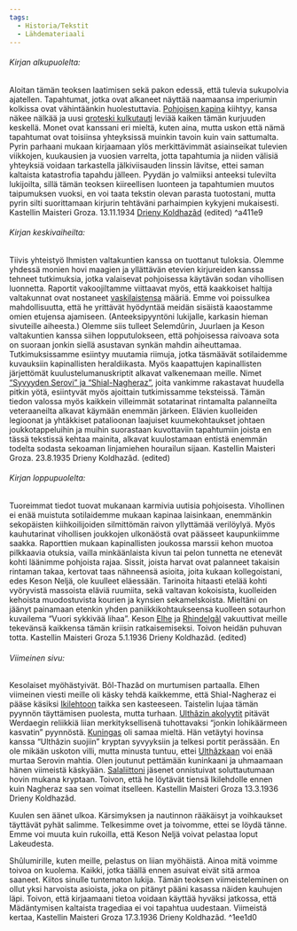 ```yaml
---
tags:
  - Historia/Tekstit
  - Lähdemateriaali
---
```

###### Kirjan alkupuolelta:

Aloitan tämän teoksen laatimisen sekä pakon edessä, että tulevia sukupolvia ajatellen. Tapahtumat, jotka ovat alkaneet näyttää naamaansa imperiumin kolkissa ovat vähintäänkin huolestuttavia. [Pohjoisen kapina](Pohjoisen%20kapina.md) kiihtyy, kansa näkee nälkää ja uusi [groteski kulkutauti](Groteski%20kulkutauti.md) leviää kaiken tämän kurjuuden keskellä. Monet ovat kanssani eri mieltä, kuten aina, mutta uskon että nämä tapahtumat ovat toisiinsa yhteyksissä muinkin tavoin kuin vain sattumalta. Pyrin parhaani mukaan kirjaamaan ylös merkittävimmät asiainseikat tulevien viikkojen, kuukausien ja vuosien varrelta, jotta tapahtumia ja niiden välisiä yhteyksiä voidaan tarkastella jälkiviisauden linssin lävitse, ettei saman kaltaista katastrofia tapahdu jälleen. Pyydän jo valmiiksi anteeksi tulevilta lukijoilta, sillä tämän teoksen kiireellisen luonteen ja tapahtumien muutos taipumuksen vuoksi, en voi taata tekstin olevan parasta tuotostani, mutta pyrin silti suorittamaan kirjurin tehtäväni parhaimpien kykyjeni mukaisesti. Kastellin Maisteri Groza. 13.11.1934 [Drieny Koldhazâd](Drieny%20Koldhazâd.md) (edited) ^a411e9


###### Kirjan keskivaiheilta:
Tiivis yhteistyö Ihmisten valtakuntien kanssa on tuottanut tuloksia. Olemme yhdessä monien hovi maagien ja yllättävän etevien kirjureiden kanssa tehneet tutkimuksia, jotka valaisevat pohjoisessa käytävän sodan vihollisen luonnetta. Raportit vakoojiltamme viittaavat myös, että kaakkoiset haltija valtakunnat ovat nostaneet [vaskilaistensa](Vaskilaiset.md) määriä. Emme voi poissulkea mahdollisuutta, että he yrittävät hyödyntää meidän sisäistä kaaostamme omien etujensa ajamiseen. (Anteeksipyyntöni lukijalle, karkasin hieman sivuteille aiheesta.) Olemme siis tulleet Selemdûrin, Juurlaen ja Keson valtakuntien kanssa siihen lopputulokseen, että pohjoisessa raivoava sota on suoraan jonkin siellä asustavan synkän mahdin aiheuttamaa. Tutkimuksissamme esiintyy muutamia riimuja, jotka täsmäävät sotilaidemme kuvauksiin kapinallisten heraldiikasta. Myös kaapattujen kapinallisten järjettömät kuulustelumanuskriptit alkavat valkenemaan meille. Nimet [“Syvyyden Serovi” ja “Shial-Nagheraz”](Shial-Nagheraz.md), joita vankimme rakastavat huudella pitkin yötä, esiintyvät myös ajoittain tutkimissamme teksteissä. Tämän tiedon valossa myös kaikkein villeimmät sotatarinat rintamalta palanneilta veteraaneilta alkavat käymään enemmän järkeen. Elävien kuolleiden legioonat ja yhtäkkiset patalioonan laajuiset kuumekohtaukset johtaen joukkotappeluihin ja muihin suorastaan kuvottaviin tapahtumiin joista en tässä tekstissä kehtaa mainita, alkavat kuulostamaan entistä enemmän todelta sodasta sekoaman linjamiehen hourailun sijaan. Kastellin Maisteri Groza. 23.8.1935 Drieny Koldhazâd. (edited)


###### Kirjan loppupuolelta:
Tuoreimmat tiedot tuovat mukanaan karmivia uutisia pohjoisesta. Vihollinen ei enää muistuta sotilaidemme mukaan kapinaa laisinkaan, enemmänkin sekopäisten kiihkoilijoiden silmittömän raivon yllyttämää verilöylyä. Myös kauhutarinat vihollisen joukkojen ulkonäöstä ovat päässeet kaupunkiimme saakka. Raporttien mukaan kapinallisten joukossa marssii kehon muotoa pilkkaavia otuksia, vailla minkäänlaista kivun tai pelon tunnetta ne etenevät kohti läänimme pohjoista rajaa. Sissit, joista harvat ovat palanneet takaisin rintaman takaa, kertovat taas nähneensä asioita, joita kukaan kollegoistani, edes Keson Neljä, ole kuulleet eläessään. Tarinoita hitaasti etelää kohti vyöryvistä massoista eläviä ruumiita, sekä valtavan kokoisista, kuolleiden kehoista muodostuvista kourien ja kynsien sekamelskoista. Mieltäni on jäänyt painamaan etenkin yhden paniikkikohtaukseensa kuolleen sotaurhon kuvailema “Vuori sykkivää lihaa”. Keson [Elhe](Elhe.md) ja [Rhindelgâl](Rhindelgâl.md) vakuuttivat meille tekevänsä kaikkensa tämän kriisin ratkaisemiseksi. Toivon heidän puhuvan totta. Kastellin Maisteri Groza 5.1.1936 Drieny Koldhazâd. (edited)


###### Viimeinen sivu:
Kesolaiset myöhästyivät. Bôl-Thazâd on murtumisen partaalla. Elhen viimeinen viesti meille oli käsky tehdä kaikkemme, että Shial-Nagheraz ei pääse käsiksi [Ikilehtoon](Karkaiskoivu.md) taikka sen kasteeseen. Taistelin lujaa tämän pyynnön täyttämisen puolesta, mutta turhaan. [Ulthâzin akolyytit](Ulthâzin%20akolyytit.md) pitävät Werdaegin reliikkiä liian merkityksellisenä tuhottavaksi “jonkin lohikäärmeen kasvatin” pyynnöstä. [Kuningas](Bôl-Thazâdin%20kuningas) oli samaa mieltä. Hän vetäytyi hovinsa kanssa “Ulthâzin suojiin” kryptan syvyyksiin ja telkesi portit perässään. En ole mikään uskoton villi, mutta minusta tuntuu, ettei [Ulthâzkaan](Ulthâz.md) voi enää murtaa Serovin mahtia. Olen joutunut pettämään kuninkaani ja uhmaamaan hänen viimeistä käskyään. [Salaliittoni](Grozan%20salaliitto.md) jäsenet onnistuivat soluttautumaan hovin mukana kryptaan. Toivon, että he löytävät tiensä Ikilehdolle ennen kuin Nagheraz saa sen voimat itselleen. Kastellin Maisteri Groza 13.3.1936 Drieny Koldhazâd.

Kuulen sen äänet ulkoa. Kärsimyksen ja nautinnon rääkäisyt ja voihkaukset täyttävät pyhät salimme. Telkesimme ovet ja toivomme, ettei se löydä tänne. Emme voi muuta kuin rukoilla, että Keson Neljä voivat pelastaa loput Lakeudesta. 

Shûlumirille, kuten meille, pelastus on liian myöhäistä. Ainoa mitä voimme toivoa on kuolema. Kaikki, jotka täällä ennen asuivat eivät sitä armoa saaneet. Kiitos sinulle tuntematon lukija. Tämän teoksen viimeisteleminen on ollut yksi harvoista asioista, joka on pitänyt pääni kasassa näiden kauhujen läpi. Toivon, että kirjaamaani tietoa voidaan käyttää hyväksi jatkossa, että Mädäntymisen kaltaista tragediaa ei voi tapahtua uudestaan. Viimeistä kertaa, Kastellin Maisteri Groza 17.3.1936 Drieny Koldhazâd. ^1ee1d0